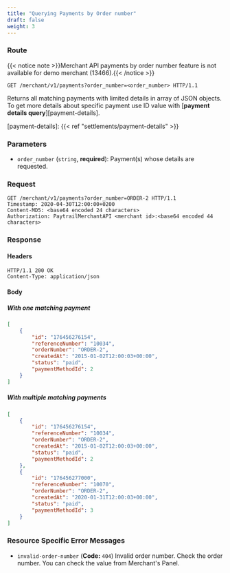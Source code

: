 ```yaml
---
title: "Querying Payments by Order number"
draft: false
weight: 3
---
```


### Route

{{< notice note >}}Merchant API payments by order number feature is not available for demo merchant (13466).{{< /notice >}}

```http
GET /merchant/v1/payments?order_number=<order_number> HTTP/1.1
```

Returns all matching payments with limited details in array of JSON objects.
To get more details about specific payment use ID value with [**payment details query**][payment-details].

[payment-details]: {{< ref "settlements/payment-details" >}}

### Parameters

- `order_number` (`string`, **required**): Payment(s) whose details are requested.

### Request

```http
GET /merchant/v1/payments?order_number=ORDER-2 HTTP/1.1
Timestamp: 2020-04-30T12:00:00+0200
Content-MD5: <base64 encoded 24 characters>
Authorization: PaytrailMerchantAPI <merchant id>:<base64 encoded 44 characters>
```

### Response

#### Headers

```http
HTTP/1.1 200 OK
Content-Type: application/json
```

#### Body

##### With one matching payment

```json
[
    {
        "id": "176456276154",
        "referenceNumber": "10034",
        "orderNumber": "ORDER-2",
        "createdAt": "2015-01-02T12:00:03+00:00",
        "status": "paid",
        "paymentMethodId": 2
    }
]
```

##### With multiple matching payments

```json
[
    {
        "id": "176456276154",
        "referenceNumber": "10034",
        "orderNumber": "ORDER-2",
        "createdAt": "2015-01-02T12:00:03+00:00",
        "status": "paid",
        "paymentMethodId": 2
    },
    {
        "id": "176456277000",
        "referenceNumber": "10070",
        "orderNumber": "ORDER-2",
        "createdAt": "2020-01-31T12:00:03+00:00",
        "status": "paid",
        "paymentMethodId": 3
    }
]
```

### Resource Specific Error Messages

- `invalid-order-number` (**Code:** `404`) Invalid order number. Check the order number. You can check the value from Merchant's Panel.

